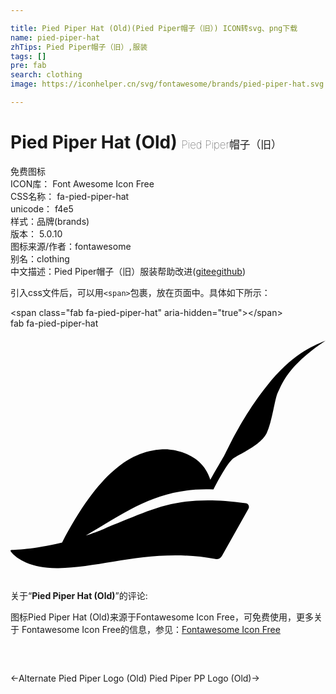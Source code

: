 ```yaml
---

title: Pied Piper Hat (Old)(Pied Piper帽子（旧）) ICON转svg、png下载
name: pied-piper-hat
zhTips: Pied Piper帽子（旧）,服装
tags: []
pre: fab
search: clothing
image: https://iconhelper.cn/svg/fontawesome/brands/pied-piper-hat.svg

---
```


# Pied Piper Hat (Old)  <small style="font-size: 60%;font-weight: 100">Pied Piper帽子（旧）</small>


<div class="detail-page">
<p>
<span><span class="badge-success badge">免费图标</span> </span>
<br/>
<span>
ICON库：
<span class="badge-secondary badge">Font Awesome Icon Free</span> 
</span>
<br/>
<span>
CSS名称：
<span class="badge-secondary badge">fa-pied-piper-hat</span> 
</span>
<br/>
<span>
unicode：
<span class="badge-secondary badge">f4e5</span> 
<copy-btn content='f4e5' btn-title=""></copy-btn>
<copy-btn :content='String.fromCodePoint(parseInt("f4e5", 16))' btn-title="复制U"></copy-btn>
</span><br/><span>样式：<span class="badge-light badge">品牌(brands)</span></span>
<br/>
<span>
版本：
<span class="badge-secondary badge">5.0.10</span> 
</span>
<br/>
<span>图标来源/作者：<span class="badge-light badge">fontawesome</span></span> 
<br/>
<span>别名：<span class="badge-light badge">clothing</span></span><br/><span class="zh-detail">中文描述：<span class="badge-primary badge">Pied Piper帽子（旧）</span><span class="badge-primary badge">服装</span><span class="help-link"><span>帮助改进</span>(<a href="https://gitee.com/liuwave/icon-helper/edit/master/json/fontawesome/brands/pied-piper-hat.json" target="_blank" rel="noopener noreferrer">gitee</a><a href="https://github.com/liuwave/icon-helper/edit/master/json/fontawesome/brands/pied-piper-hat.json" target="_blank" rel="noopener noreferrer">github</a></span>)</span><br/>
</p>
</div>
<div class="alert alert-dark">
  <i class="fab fa-pied-piper-hat fa-xs"></i>
  <i class="fab fa-pied-piper-hat fa-sm"></i>
  <i class="fab fa-pied-piper-hat fa-lg"></i>
  <i class="fab fa-pied-piper-hat fa-2x"></i>
  <i class="fab fa-pied-piper-hat fa-3x"></i>
  <i class="fab fa-pied-piper-hat fa-5x"></i>
  <i class="fab fa-pied-piper-hat fa-7x"></i>
</div>
<div>
  <p>引入css文件后，可以用<code>&lt;span&gt;</code>包裹，放在页面中。具体如下所示：    
  </p>
  <div class="alert alert-primary" style="font-size: 14px">
    &lt;span class="fab fa-pied-piper-hat" aria-hidden="true"&gt;&lt;/span&gt;
    <copy-btn content='<span class="fab fa-pied-piper-hat" aria-hidden="true"></span>'></copy-btn>
  </div>
  <div class="alert alert-secondary">
    <i class="fab fa-pied-piper-hat"
    style="font-size: 24px"
    aria-hidden="true"></i> fab fa-pied-piper-hat
    <copy-btn content="fab fa-pied-piper-hat" btn-title="复制图标名称"></copy-btn>
  </div>
</div>
<div id="svg" class="svg-wrap">
<svg xmlns="http://www.w3.org/2000/svg" viewBox="0 0 640 512"><path d="M640 24.9c-80.8 53.6-89.4 92.5-96.4 104.4-6.7 12.2-11.7 60.3-23.3 83.6-11.7 23.6-54.2 42.2-66.1 50-11.7 7.8-28.3 38.1-41.9 64.2-108.1-4.4-167.4 38.8-259.2 93.6 29.4-9.7 43.3-16.7 43.3-16.7 94.2-36 139.3-68.3 281.1-49.2 1.1 0 1.9.6 2.8.8 3.9 2.2 5.3 6.9 3.1 10.8l-53.9 95.8c-2.5 4.7-7.8 7.2-13.1 6.1-126.8-23.8-226.9 17.3-318.9 18.6C24.1 488 0 453.4 0 451.8c0-1.1.6-1.7 1.7-1.7 0 0 38.3 0 103.1-15.3C178.4 294.5 244 245.4 315.4 245.4c0 0 71.7 0 90.6 61.9 22.8-39.7 28.3-49.2 28.3-49.2 5.3-9.4 35-77.2 86.4-141.4 51.5-64 90.4-79.9 119.3-91.8z"/></svg>
</div>
<detail full-name='fa-pied-piper-hat'></detail>
<div class="icon-detail__container">
<p>关于“<b>Pied Piper Hat (Old)</b>”的评论:</p>
</div>
<Vssue title="关于“Pied Piper Hat (Old)”的评论" />    
<div><p>图标Pied Piper Hat (Old)来源于Fontawesome Icon Free，可免费使用，更多关于  Fontawesome Icon Free的信息，参见：<a target="_blank" href="https://iconhelper.cn/fontawesome.html">Fontawesome Icon Free</a>
</p></div>

<div style="padding:2rem 0 " class="page-nav"><p class="inner"><span class="prev">←<router-link to="/icon/brands/pied-piper-alt.html">Alternate Pied Piper Logo (Old)</router-link></span> <span class="next"><router-link to="/icon/brands/pied-piper-pp.html">Pied Piper PP Logo (Old)</router-link>→</span></p></div>
